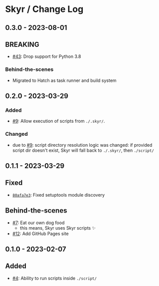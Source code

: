 # Skyr / Change Log

## 0.3.0 - 2023-08-01

## BREAKING

- [#43](https://github.com/kytta/skyr/pull/43):
  Drop support for Python 3.8

### Behind-the-scenes

- Migrated to Hatch as task runner and build system

## 0.2.0 - 2023-03-29

### Added

- [#9](https://github.com/kytta/skyr/issues/9):
  Allow execution of scripts from `./.skyr/`.

### Changed

- due to [#9](https://github.com/kytta/skyr/issues/9):
  script directory resolution logic was changed: if provided script dir doesn't
  exist, Skyr will fall back to `./.skyr/`, then `./script/`

## 0.1.1 - 2023-03-29

## Fixed

- [`80afa7e3`](https://github.com/kytta/skyr/commit/80afa7e3ca3e3de47a1d1129efe866c743049954):
  Fixed setuptools module discovery

## Behind-the-scenes

- [#7](https://github.com/kytta/skyr/pull/7):
  Eat our own dog food
  - this means, Skyr uses Skyr scripts ✨
- [#12](https://github.com/kytta/skyr/pull/12):
  Add GitHub Pages site

## 0.1.0 - 2023-02-07

## Added

- [#4](https://github.com/kytta/skyr/pull/4):
  Ability to run scripts inside `./script/`
